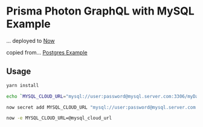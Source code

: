 # Prisma Photon GraphQL with MySQL Example

... deployed to [Now](https://zeit.co)

copied from... [Postgres Example](https://github.com/prisma/photonjs/tree/master/examples/deployment-platforms/zeit-now)

## Usage
```bash
yarn install

echo `MYSQL_CLOUD_URL="mysql://user:password@mysql.server.com:3306/myDatabase?sslmode=preferred"` > .env

now secret add MYSQL_CLOUD_URL "mysql://user:password@mysql.server.com:3306/myDatabase?sslmode=preferred"

now -e MYSQL_CLOUD_URL=@mysql_cloud_url
```

